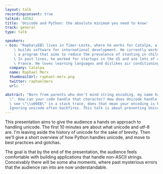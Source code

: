 ```yaml
---
layout: talk
recordingconsent: true
talkid: 44562
title: 'Unicode and Python: the absolute minimum you need to know'
track: general
type: talk

speakers:
- bio: "Rapha\xEBl lives in Timor-Leste, where he works for Catalpa, a nonprofit that\
    \ builds software for international development. He currently works on Hamutuk,\
    \ a program that aims to reduce the prevalence of stunting in children under two.\
    \ In past lives, he worked for startups in the US and ate lots of chocolate in\
    \ France. He loves learning languages and dislikes air conditioning."
  company: Catalpa
  name: Raphael Merx
  thumbnailUrl: raphael-merx.png
  twitter: raphaelmerx
  url: ''

abstract: "Born from parents who don't mind string encoding, my name has an \"\xEB\
  \". How can your code handle that character? How does Unicode handle it? If you\
  \ see \"\\u00EB\" in a stack trace, does that mean your encoding is broken?\n\n\
  Ignoring unicode often backfires. This talk is about preventing Unicode burns."
---
```

This presentation aims to give the audience a hands on approach to handling unicode. The first 10 minutes are about what unicode and utf-8 are. I'm leaving aside the history of unicode for the sake of brevity. Then we'll give a short overview of how Python handles unicode, and move to best practices and gotchas.

The goal is that by the end of the presentation, the audience feels comfortable with building applications that handle non-ASCII strings. Conceivably there will be some aha moments, where past mysterious errors that the audience ran into are now understandable.

